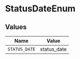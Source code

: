 # StatusDateEnum


## Values

| Name          | Value         |
| ------------- | ------------- |
| `STATUS_DATE` | status_date   |